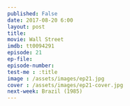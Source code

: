 ```yaml
---
published: False
date: 2017-08-20 6:00
layout: post
title: 
movie: Wall Street
imdb: tt0094291
episode: 21
ep-file: 
episode-number: 
test-me : :title
image : /assets/images/ep21.jpg
cover : /assets/images/ep21-cover.jpg
next-week: Brazil (1985)
---
```

